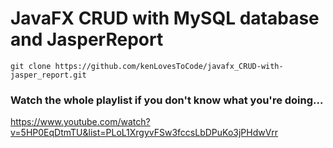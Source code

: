 # JavaFX CRUD with MySQL database and JasperReport
```
git clone https://github.com/kenLovesToCode/javafx_CRUD-with-jasper_report.git
```
### Watch the whole playlist if you don't know what you're doing...
<https://www.youtube.com/watch?v=5HP0EqDtmTU&list=PLoL1XrgyvFSw3fccsLbDPuKo3jPHdwVrr>
